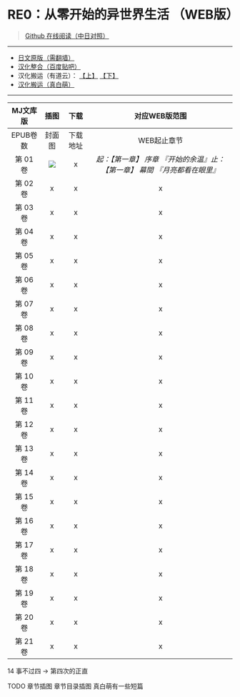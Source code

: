 # RE0：从零开始的异世界生活 （WEB版）

> [Github 在线阅读（中日对照）](https://lyy289065406.github.io/re0-web)

------

- [日文原版（需翻墙）](http://ncode.syosetu.com/n2267be/)
- [汉化整合（百度贴吧）](https://tieba.baidu.com/p/4974060711?red_tag=0820409600)
- 汉化搬运（有道云）： [【上】](https://note.youdao.com/ynoteshare1/index.html?id=8a308a38db5ff96ec6e69d5807a917ba) [【下】](https://note.youdao.com/ynoteshare1/index.html?id=c79c8f8e467ac554d292d62a43dc8bf6&type=note#/&sfc=qqfriend)
- [汉化搬运（真白萌）](https://masiro.moe/forum.php?mod=forumdisplay&fid=251)

------

| MJ文库版 | 插图 | 下载 | 对应WEB版范围 |
|:-----:|:-----:|:-----:|:-----:|
| EPUB卷数 | 封面图 | 下载地址 | WEB起止章节 |
| 第 01 卷 | ![](https://github.com/lyy289065406/re0-web/blob/master/gitbook/res/img/article/chapter010/00.jpg) | x | <i>起：【第一章】 序章 『开始的余温』</i><i>止：【第一章】 幕間 『月亮都看在眼里』</i> |
| 第 02 卷 | x | x | x |
| 第 03 卷 | x | x | x |
| 第 04 卷 | x | x | x |
| 第 05 卷 | x | x | x |
| 第 06 卷 | x | x | x |
| 第 07 卷 | x | x | x |
| 第 08 卷 | x | x | x |
| 第 09 卷 | x | x | x |
| 第 10 卷 | x | x | x |
| 第 11 卷 | x | x | x |
| 第 12 卷 | x | x | x |
| 第 13 卷 | x | x | x |
| 第 14 卷 | x | x | x |
| 第 15 卷 | x | x | x |
| 第 16 卷 | x | x | x |
| 第 17 卷 | x | x | x |
| 第 18 卷 | x | x | x |
| 第 19 卷 | x | x | x |
| 第 20 卷 | x | x | x |
| 第 21 卷 | x | x | x |

14 事不过四 -> 第四次的正直

TODO 章节插图 章节目录插图  真白萌有一些短篇

